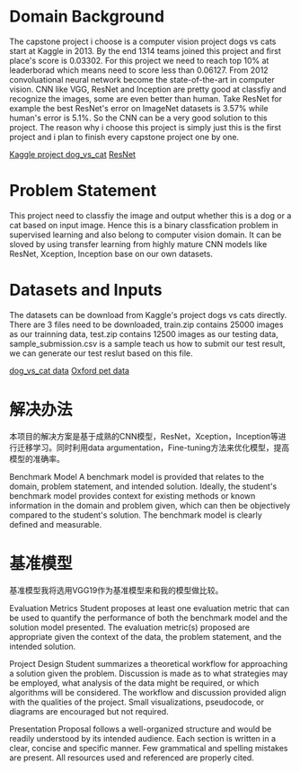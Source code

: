 # Domain Background
  The capstone project i choose is a computer vision project dogs vs cats start at Kaggle in 2013. By the end 1314 teams joined this project and first place's score is 0.03302. For this project we need to reach top 10% at leaderborad which means need to score less than 0.06127.
  From 2012 convoluational neural network become the state-of-the-art in computer vision. CNN like VGG, ResNet and Inception are pretty good at classfiy and recognize the images, some are even better than human. Take ResNet for example the best ResNet's error on ImageNet datasets is 3.57% while human's error is 5.1%. So the CNN can be a very good solution to this project. The reason why i choose this project is simply just this is the first project and i plan to finish every capstone project one by one.

[Kaggle project dog_vs_cat](https://www.kaggle.com/c/dogs-vs-cats-redux-kernels-edition)
[ResNet](https://arxiv.org/abs/1512.03385)


# Problem Statement
This project need to classfiy the image and output whether this is a dog or a cat based on input image. Hence this is a binary classfication problem in supervised learning and also belong to computer vision domain. It can be sloved by using transfer learning from highly mature CNN models like ResNet, Xception, Inception base on our own datasets.

# Datasets and Inputs
The datasets can be download from Kaggle's project dogs vs cats directly. There are 3 files need to be downloaded, train.zip contains 25000 images as our trainning data, test.zip contains 12500 images as our testing data, sample_submission.csv is a sample teach us how to submit our test result, we can generate our test reslut based on this file.

[dog_vs_cat data](https://www.kaggle.com/c/dogs-vs-cats-redux-kernels-edition/data)
[Oxford pet data](http://www.robots.ox.ac.uk/%7Evgg/data/pets/)


# 解决办法
本项目的解决方案是基于成熟的CNN模型，ResNet，Xception，Inception等进行迁移学习。同时利用data argumentation，Fine-tuning方法来优化模型，提高模型的准确率。

Benchmark Model
A benchmark model is provided that relates to the domain, problem statement, and intended solution. Ideally, the student's benchmark model provides context for existing methods or known information in the domain and problem given, which can then be objectively compared to the student's solution. The benchmark model is clearly defined and measurable.
# 基准模型
基准模型我将选用VGG19作为基准模型来和我的模型做比较。


Evaluation Metrics
Student proposes at least one evaluation metric that can be used to quantify the performance of both the benchmark model and the solution model presented. The evaluation metric(s) proposed are appropriate given the context of the data, the problem statement, and the intended solution.

Project Design
Student summarizes a theoretical workflow for approaching a solution given the problem. Discussion is made as to what strategies may be employed, what analysis of the data might be required, or which algorithms will be considered. The workflow and discussion provided align with the qualities of the project. Small visualizations, pseudocode, or diagrams are encouraged but not required.

Presentation
Proposal follows a well-organized structure and would be readily understood by its intended audience. Each section is written in a clear, concise and specific manner. Few grammatical and spelling mistakes are present. All resources used and referenced are properly cited.
